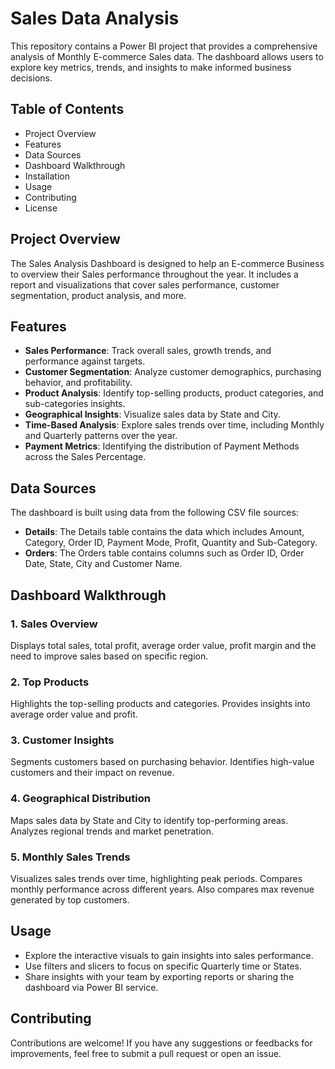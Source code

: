 
# Sales Data Analysis

This repository contains a Power BI project that provides a comprehensive analysis of Monthly E-commerce Sales data. The dashboard allows users to explore key metrics, trends, and insights to make informed business decisions.

## Table of Contents
- Project Overview
- Features
- Data Sources
- Dashboard Walkthrough
- Installation
- Usage
- Contributing
- License

## Project Overview
The Sales Analysis Dashboard is designed to help an E-commerce Business to overview their Sales performance throughout the year. It includes a report and visualizations that cover sales performance, customer segmentation, product analysis, and more.

## Features
- **Sales Performance**: Track overall sales, growth trends, and performance against targets.
- **Customer Segmentation**: Analyze customer demographics, purchasing behavior, and profitability.
- **Product Analysis**: Identify top-selling products, product categories, and sub-categories insights.
- **Geographical Insights**: Visualize sales data by State and City.
- **Time-Based Analysis**: Explore sales trends over time, including Monthly and Quarterly patterns over the year.
- **Payment Metrics**: Identifying the distribution of Payment Methods across the Sales Percentage. 

## Data Sources
The dashboard is built using data from the following CSV file sources:

- **Details**: The Details table contains the data which includes Amount, Category, Order ID, Payment Mode, Profit, Quantity and Sub-Category. 
- **Orders**: The Orders table contains columns such as Order ID, Order Date, State, City and Customer Name. 

## Dashboard Walkthrough
### 1. Sales Overview
Displays total sales, total profit, average order value, profit margin and the need to improve sales based on specific region.

### 2. Top Products
Highlights the top-selling products and categories.
Provides insights into average order value and profit.

### 3. Customer Insights
Segments customers based on purchasing behavior.
Identifies high-value customers and their impact on revenue.

### 4. Geographical Distribution
Maps sales data by State and City to identify top-performing areas.
Analyzes regional trends and market penetration.

### 5. Monthly Sales Trends
Visualizes sales trends over time, highlighting peak periods.
Compares monthly performance across different years.
Also compares max revenue generated by top customers. 

## Usage
- Explore the interactive visuals to gain insights into sales performance.
- Use filters and slicers to focus on specific Quarterly time or States.
- Share insights with your team by exporting reports or sharing the dashboard via Power BI service.

## Contributing
Contributions are welcome! If you have any suggestions or feedbacks for improvements, feel free to submit a pull request or open an issue.
